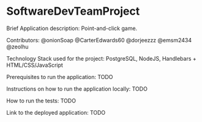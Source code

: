 # SoftwareDevTeamProject

Brief Application description:
Point-and-click game.

Contributors:
@onionSoap
@CarterEdwards60
@dorjeezzz
@emsm2434
@zeolhu

Technology Stack used for the project:
PostgreSQL, NodeJS, Handlebars + HTML/CSS/JavaScript

Prerequisites to run the application:
TODO

Instructions on how to run the application locally:
TODO

How to run the tests:
TODO

Link to the deployed application:
TODO

